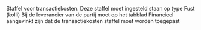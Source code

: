 Staffel voor transactiekosten.
Deze staffel moet ingesteld staan op type Fust (kolli)
Bij de leverancier van de partij moet op het tabblad Financieel aangevinkt zijn dat de transactiekosten staffel moet worden toegepast
